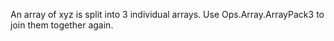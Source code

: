 An array of xyz is split into 3 individual arrays. 
Use Ops.Array.ArrayPack3 to join them together again.
